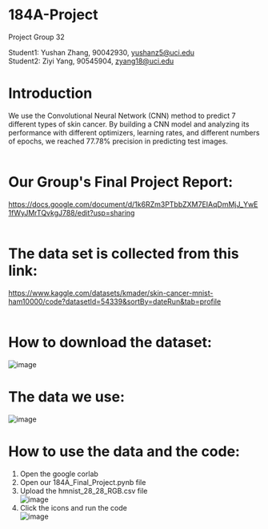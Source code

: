 # 184A-Project
Project Group 32

Student1: Yushan Zhang, 90042930, yushanz5@uci.edu<br />
Student2: Ziyi Yang, 90545904, zyang18@uci.edu<br />

# Introduction <br />
We use the Convolutional Neural Network (CNN) method to predict 7 different types of skin cancer. By building a CNN model and analyzing its performance with different optimizers, learning rates, and different numbers of epochs, we reached 77.78% precision in predicting test images.  <br />
 <br />
# Our Group's Final Project Report: <br />
https://docs.google.com/document/d/1k6RZm3PTbbZXM7EIAqDmMjJ_YwE1fWyJMrTQvkgJ788/edit?usp=sharing <br/>
<br/>
# The data set is collected from this link:<br />
https://www.kaggle.com/datasets/kmader/skin-cancer-mnist-ham10000/code?datasetId=54339&sortBy=dateRun&tab=profile <br />
<br/>
# How to download the dataset:<br />
![image](https://github.com/YushanZZZZZ/184A-Project/assets/152824323/0dd7e1e9-74c9-4670-8845-f6b2215f278e)
<br/>
# The data we use: <br/>
![image](https://github.com/YushanZZZZZ/184A-Project/assets/152824323/32edf548-41ae-47ea-bc09-844cd2ad8967)
<br/>
# How to use the data and the code:<br/>
1. Open the google corlab<br/>
2. Open our 184A_Final_Project.pynb file<br/>
3. Upload the hmnist_28_28_RGB.csv file<br/> 
   ![image](https://github.com/YushanZZZZZ/184A-Project/assets/152824323/2ae29fbf-c368-4744-af68-79c29b08cc2d)
4. Click the icons and run the code<br/> 
  ![image](https://github.com/YushanZZZZZ/184A-Project/assets/152824323/51719b0e-6598-48b0-9c0d-2034448c3477)
